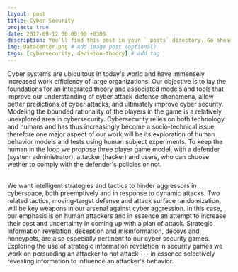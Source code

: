 ```yaml
---
layout: post
title: Cyber Security 
project: true
date: 2017-09-12 00:00:00 +0300
description: You’ll find this post in your `_posts` directory. Go ahead and edit it and re-build the site to see your changes. # Add post description (optional)
img: Datacenter.png # Add image post (optional)
tags: [cybersecurity, decision-theory] # add tag
---
```


Cyber systems are ubiquitous in today's world and have immensely increased work efficiency of large organizations. Our objective is to lay the foundations for an integrated theory and associated models and tools that improve our understanding of cyber attack-defense phenomena, allow better predictions of cyber attacks, and ultimately improve cyber security. Modeling the bounded rationality of the players in the game is a relatively unexplored area in cybersecurity. Cybersecurity relies on both technology and humans and has thus increasingly become a socio-technical issue, therefore one major aspect of our work will be its exploration of human behavior models and tests using human subject experiments. To keep the human in the loop we propose three player game model, with a defender (system administrator), attacker (hacker) and users, who can choose wether to comply with the defender's policies or not. <br><br>

We want intelligent strategies and tactics to hinder aggressors in cyberspace, both preemptively and in response to dynamic attacks. Two related tactics, moving-target defense and attack surface randomization, will be key weapons in our arsenal against cyber aggression. In this case, our emphasis is on human attackers and in essence an attempt to increase their cost and uncertainty in coming up with a plan of attack. Strategic Information revelation, deception and misinformation, decoys and honeypots, are also especially pertinent to our cyber security games. Exploring the use of strategic information revelation in security games we work on persuading an attacker to not attack --- in essence selectively revealing information to influence an attacker's behavior.
